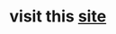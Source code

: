 

# visit this [site]([https://m17n1k.github.io/res](https://adithyansreejith.github.io/AI-CUSAT-RES/))
